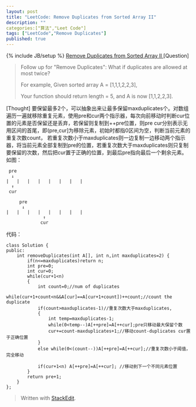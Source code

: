 ```yaml
---
layout: post
title: "LeetCode: Remove Duplicates from Sorted Array II"
description: ""
categories:["算法","Leet Code"]
tags: ["LeetCode","Remove Duplicates"]
published: true
---
```

{% include JB/setup %}
[Remove Duplicates from Sorted Array II ][1]
[Question]

> Follow up for "Remove Duplicates": What if duplicates are allowed at most twice?
> 
> For example, Given sorted array A = [1,1,1,2,2,3],
> 
> Your function should return length = 5, and A is now [1,1,2,2,3].

[Thought]
要保留最多2个，可以抽象出来让最多保留maxduplicates个。对数组遍历一遍就移除重复元素，使用pre和cur两个指示器，每次向前移动时判断cur位置的元素是否保留还是丢弃，若保留则复制到++pre位置，则pre cur分别表示无用区间的首尾，即(pre,cur]为移除元素，初始时都指0区间为空，判断当前元素的重复次数count， 若重复次数小于maxduplicates则一边复制一边移动两个指示器，将当前元素全部复制到pre的位置，若重复次数大于maxduplicates则只复制要保留的次数，然后把cur置于正确的位置，到最后pre指向最后一个剩余元素。
如图：

     pre
      ↓
    |   |   |   |   |   |   |   |
      ↑
     cur
     
         pre
          ↓
    |   |   |   |   |   |   |   |
                  ↑
                 cur
代码：


    class Solution {
    public:
        int removeDuplicates(int A[], int n,int maxduplicates=2) {
            if(n<=maxduplicates)return n;
            int pre=0;
            int cur=0;
            while(cur+1<n)
            {
                int count=0;//num of duplicates
                while(cur+1+count<n&&A[cur]==A[cur+1+count])++count;//count the duplicate
                if(count>maxduplicates-1)//重复次数大于maxduplicates,
                {
                    int temp=maxduplicates-1;
                    while(0<temp--)A[++pre]=A[++cur];pre只移动最大保留个数
                    cur+=count-maxduplicates+1;//移动count-duplicates cur置于正确位置
                }
                else while(0<(count--))A[++pre]=A[++cur];//重复次数小于阈值，完全移动
                
                if(cur+1<n) A[++pre]=A[++cur]; //移动到下一个不同元素位置
            }
            return pre+1;
        }
    };
> Written with [StackEdit](https://stackedit.io/).


  [1]: http://oj.leetcode.com/problems/remove-duplicates-from-sorted-array-ii/